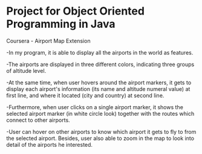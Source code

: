 # Project for Object Oriented Programming in Java 
Coursera - Airport Map Extension

-In my program, it is able to display all the airports in the world as features. 

-The airports are displayed in three different colors, indicating three groups of altitude level. 

-At the same time, when user hovers around the airport markers, it gets to display each airport's information (its name and altitude numeral value) at first line, and where it located (city and country) at second line. 

-Furthermore, when user clicks on a single airport marker, it shows the selected airport marker (in white circle look) together with the routes which connect to other airports. 

-User can hover on other airports to know which airport it gets to fly to from the selected airport. Besides, user also able to zoom in the map to look into detail of the airports he interested.